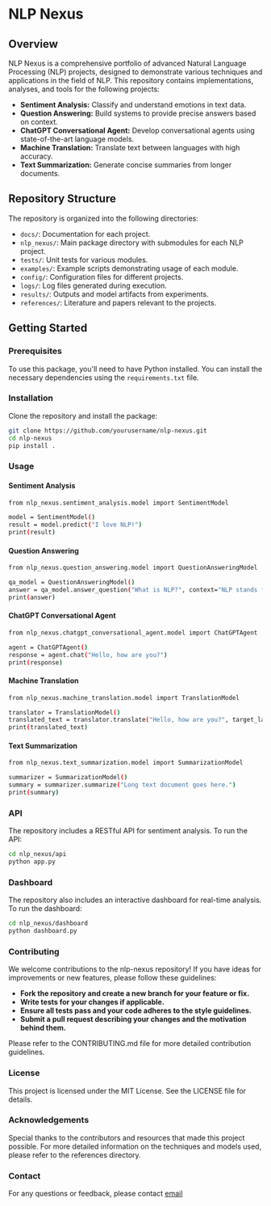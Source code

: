 # NLP Nexus

## Overview

NLP Nexus is a comprehensive portfolio of advanced Natural Language Processing (NLP) projects, designed to demonstrate various techniques and applications in the field of NLP. This repository contains implementations, analyses, and tools for the following projects:

- **Sentiment Analysis:** Classify and understand emotions in text data.
- **Question Answering:** Build systems to provide precise answers based on context.
- **ChatGPT Conversational Agent:** Develop conversational agents using state-of-the-art language models.
- **Machine Translation:** Translate text between languages with high accuracy.
- **Text Summarization:** Generate concise summaries from longer documents.

## Repository Structure

The repository is organized into the following directories:

- `docs/`: Documentation for each project.
- `nlp_nexus/`: Main package directory with submodules for each NLP project.
- `tests/`: Unit tests for various modules.
- `examples/`: Example scripts demonstrating usage of each module.
- `config/`: Configuration files for different projects.
- `logs/`: Log files generated during execution.
- `results/`: Outputs and model artifacts from experiments.
- `references/`: Literature and papers relevant to the projects.

## Getting Started

### Prerequisites

To use this package, you'll need to have Python installed. You can install the necessary dependencies using the `requirements.txt` file.

### Installation

Clone the repository and install the package:

```bash
git clone https://github.com/yourusername/nlp-nexus.git
cd nlp-nexus
pip install .
```

### Usage
#### Sentiment Analysis
```bash
from nlp_nexus.sentiment_analysis.model import SentimentModel

model = SentimentModel()
result = model.predict("I love NLP!")
print(result)
```

#### Question Answering
```bash
from nlp_nexus.question_answering.model import QuestionAnsweringModel

qa_model = QuestionAnsweringModel()
answer = qa_model.answer_question("What is NLP?", context="NLP stands for Natural Language Processing.")
print(answer)
```

#### ChatGPT Conversational Agent
```bash
from nlp_nexus.chatgpt_conversational_agent.model import ChatGPTAgent

agent = ChatGPTAgent()
response = agent.chat("Hello, how are you?")
print(response)
```

#### Machine Translation
```bash
from nlp_nexus.machine_translation.model import TranslationModel

translator = TranslationModel()
translated_text = translator.translate("Hello, how are you?", target_language="es")
print(translated_text)
```

#### Text Summarization
```bash
from nlp_nexus.text_summarization.model import SummarizationModel

summarizer = SummarizationModel()
summary = summarizer.summarize("Long text document goes here.")
print(summary)
```

### API
The repository includes a RESTful API for sentiment analysis. To run the API:
```bash
cd nlp_nexus/api
python app.py
```

### Dashboard
The repository also includes an interactive dashboard for real-time analysis. To run the dashboard:
```bash
cd nlp_nexus/dashboard
python dashboard.py
```

### Contributing
We welcome contributions to the nlp-nexus repository! If you have ideas for improvements or new features, please follow these guidelines:

- **Fork the repository and create a new branch for your feature or fix.**
- **Write tests for your changes if applicable.**
- **Ensure all tests pass and your code adheres to the style guidelines.**
- **Submit a pull request describing your changes and the motivation behind them.**

Please refer to the CONTRIBUTING.md file for more detailed contribution guidelines.

### License
This project is licensed under the MIT License. See the LICENSE file for details.

### Acknowledgements
Special thanks to the contributors and resources that made this project possible. For more detailed information on the techniques and models used, please refer to the references directory.

### Contact
For any questions or feedback, please contact [email](ishishiv3012@gmail.com)